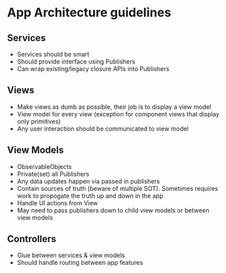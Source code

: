 #  App Architecture guidelines

## Services

- Services should be smart
- Should provide interface using Publishers
- Can wrap existing/legacy closure APIs into Publishers

## Views

- Make views as dumb as possible, their job is to display a view model
- View model for every view (exception for component views that display only primitives)
- Any user interaction should be communicated to view model

## View Models

- ObservableObjects
- Private(set) all Publishers
- Any data updates happen via passed in publishers
- Contain sources of truth (beware of multiple SOT). Sometimes requires work to propogate the truth up and down in the app
- Handle UI actions from View
- May need to pass publishers down to child view models or between view models

## Controllers

- Glue between services & view models
- Should handle routing between app features
